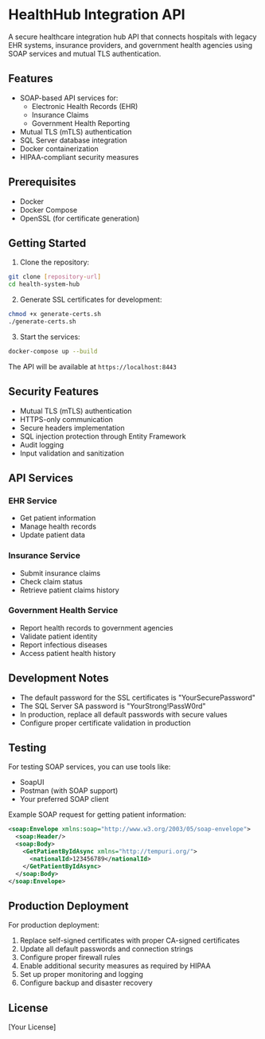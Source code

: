 # HealthHub Integration API

A secure healthcare integration hub API that connects hospitals with legacy EHR systems, insurance providers, and government health agencies using SOAP services and mutual TLS authentication.

## Features

- SOAP-based API services for:
  - Electronic Health Records (EHR)
  - Insurance Claims
  - Government Health Reporting
- Mutual TLS (mTLS) authentication
- SQL Server database integration
- Docker containerization
- HIPAA-compliant security measures

## Prerequisites

- Docker
- Docker Compose
- OpenSSL (for certificate generation)

## Getting Started

1. Clone the repository:
```bash
git clone [repository-url]
cd health-system-hub
```

2. Generate SSL certificates for development:
```bash
chmod +x generate-certs.sh
./generate-certs.sh
```

3. Start the services:
```bash
docker-compose up --build
```

The API will be available at `https://localhost:8443`

## Security Features

- Mutual TLS (mTLS) authentication
- HTTPS-only communication
- Secure headers implementation
- SQL injection protection through Entity Framework
- Audit logging
- Input validation and sanitization

## API Services

### EHR Service
- Get patient information
- Manage health records
- Update patient data

### Insurance Service
- Submit insurance claims
- Check claim status
- Retrieve patient claims history

### Government Health Service
- Report health records to government agencies
- Validate patient identity
- Report infectious diseases
- Access patient health history

## Development Notes

- The default password for the SSL certificates is "YourSecurePassword"
- The SQL Server SA password is "YourStrong!PassW0rd"
- In production, replace all default passwords with secure values
- Configure proper certificate validation in production

## Testing

For testing SOAP services, you can use tools like:
- SoapUI
- Postman (with SOAP support)
- Your preferred SOAP client

Example SOAP request for getting patient information:
```xml
<soap:Envelope xmlns:soap="http://www.w3.org/2003/05/soap-envelope">
  <soap:Header/>
  <soap:Body>
    <GetPatientByIdAsync xmlns="http://tempuri.org/">
      <nationalId>123456789</nationalId>
    </GetPatientByIdAsync>
  </soap:Body>
</soap:Envelope>
```

## Production Deployment

For production deployment:
1. Replace self-signed certificates with proper CA-signed certificates
2. Update all default passwords and connection strings
3. Configure proper firewall rules
4. Enable additional security measures as required by HIPAA
5. Set up proper monitoring and logging
6. Configure backup and disaster recovery

## License

[Your License] 